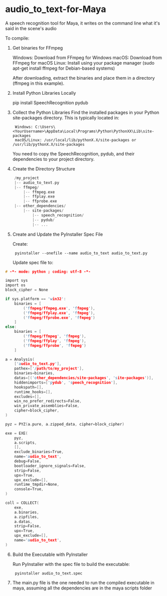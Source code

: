 # audio_to_text-for-Maya
 A speech recognition tool for Maya, it writes on the command line what it's said in the scene's audio


To compile:

1. Get binaries for FFmpeg

    Windows: Download from FFmpeg for Windows
    macOS: Download from FFmpeg for macOS
    Linux: Install using your package manager (sudo apt-get install ffmpeg for Debian-based systems)

	After downloading, extract the binaries and place them in a directory (ffmpeg in this example).

2. Install Python Libraries Locally

	pip install SpeechRecognition pydub


3. Collect the Python Libraries
	Find the installed packages in your Python site-packages directory. This is typically located in:

    	Windows: C:\Users\<YourUsername>\AppData\Local\Programs\Python\PythonXX\Lib\site-packages
    	macOS/Linux: /usr/local/lib/pythonX.X/site-packages or /usr/lib/pythonX.X/site-packages

	You need to copy the SpeechRecognition, pydub, and their dependencies to your project directory.

4. Create the Directory Structure

```c
	/my_project
    |-- audio_to_text.py
    |-- ffmpeg/
        |-- ffmpeg.exe
        |-- ffplay.exe
        |-- ffprobe.exe
    |-- other_dependencies/
        |-- site-packages/
            |-- speech_recognition/
            |-- pydub/
            |-- ...
```

5. Create and Update the PyInstaller Spec File

	Create:

		pyinstaller --onefile --name audio_to_text audio_to_text.py

	Update spec file to:


```c
# -*- mode: python ; coding: utf-8 -*-

import sys
import os
block_cipher = None

if sys.platform == 'win32':
    binaries = [
        ('ffmpeg/ffmpeg.exe', 'ffmpeg'),
        ('ffmpeg/ffplay.exe', 'ffmpeg'),
        ('ffmpeg/ffprobe.exe', 'ffmpeg')
    ]
else:
    binaries = [
        ('ffmpeg/ffmpeg', 'ffmpeg'),
        ('ffmpeg/ffplay', 'ffmpeg'),
        ('ffmpeg/ffprobe', 'ffmpeg')
    ]

a = Analysis(
    ['audio_to_text.py'],
    pathex=['/path/to/my_project'],
    binaries=binaries,
    datas=[('other_dependencies/site-packages', 'site-packages')],
    hiddenimports=['pydub', 'speech_recognition'],
    hookspath=[],
    runtime_hooks=[],
    excludes=[],
    win_no_prefer_redirects=False,
    win_private_assemblies=False,
    cipher=block_cipher,
)

pyz = PYZ(a.pure, a.zipped_data, cipher=block_cipher)

exe = EXE(
    pyz,
    a.scripts,
    [],
    exclude_binaries=True,
    name='audio_to_text',
    debug=False,
    bootloader_ignore_signals=False,
    strip=False,
    upx=True,
    upx_exclude=[],
    runtime_tmpdir=None,
    console=True,
)

coll = COLLECT(
    exe,
    a.binaries,
    a.zipfiles,
    a.datas,
    strip=False,
    upx=True,
    upx_exclude=[],
    name='audio_to_text',
)

```


6. Build the Executable with PyInstaller
	
	Run PyInstaller with the spec file to build the executable:

		pyinstaller audio_to_text.spec


7. The main.py file is the one needed to run the compiled executable in maya, assuming all the dependencies are in the maya scripts folder
